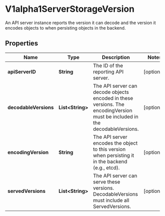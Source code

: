 

# V1alpha1ServerStorageVersion

An API server instance reports the version it can decode and the version it encodes objects to when persisting objects in the backend.
## Properties

Name | Type | Description | Notes
------------ | ------------- | ------------- | -------------
**apiServerID** | **String** | The ID of the reporting API server. |  [optional]
**decodableVersions** | **List&lt;String&gt;** | The API server can decode objects encoded in these versions. The encodingVersion must be included in the decodableVersions. |  [optional]
**encodingVersion** | **String** | The API server encodes the object to this version when persisting it in the backend (e.g., etcd). |  [optional]
**servedVersions** | **List&lt;String&gt;** | The API server can serve these versions. DecodableVersions must include all ServedVersions. |  [optional]



